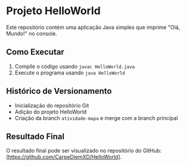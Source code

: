 # Projeto HelloWorld

Este repositório contém uma aplicação Java simples que imprime "Olá, Mundo!" no console.

## Como Executar

1. Compile o código usando `javac HelloWorld.java`
2. Execute o programa usando `java HelloWorld`

## Histórico de Versionamento

- Inicialização do repositório Git
- Adição do projeto HelloWorld
- Criação da branch `atividade-mapa` e merge com a branch principal


## Resultado Final

O resultado final pode ser visualizado no repositório do GitHub: [https://github.com/CarpeDiemXD/HelloWorld].
